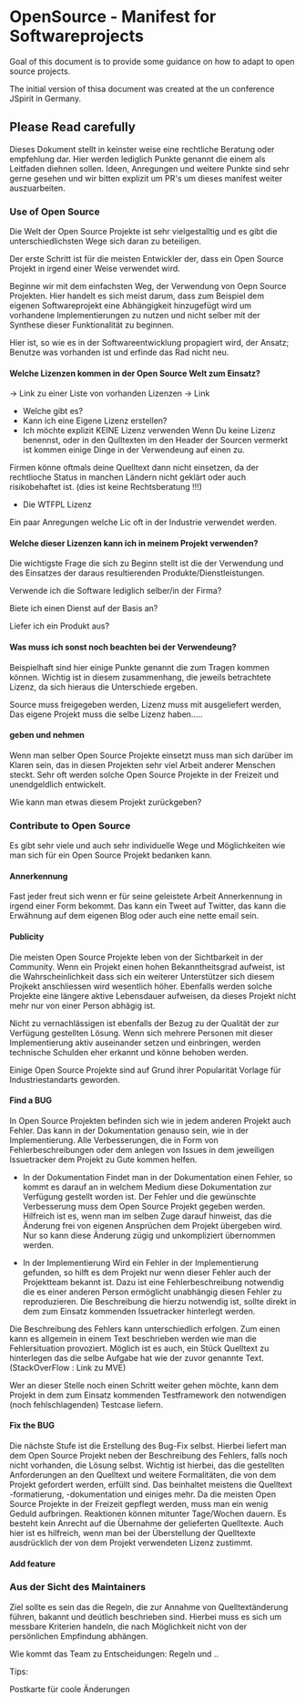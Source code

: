 # OpenSource - Manifest for Softwareprojects

Goal of this document is to provide some guidance on how to adapt to open source projects.

The initial version of thisa document was created at the un conference JSpirit in Germany.

## Please Read carefully
Dieses Dokument stellt in keinster weise eine rechtliche Beratung oder empfehlung dar. Hier werden lediglich Punkte genannt die einem als Leitfaden diehnen sollen.
Ideen, Anregungen und weitere Punkte sind sehr gerne gesehen und wir bitten explizit um PR's um dieses manifest weiter auszuarbeiten.

### Use of Open Source

Die Welt der Open Source Projekte ist sehr vielgestalltig und es gibt die unterschiedlichsten Wege sich daran zu beteiligen.

Der erste Schritt ist für die meisten Entwickler der, dass ein Open Source Projekt in irgend einer Weise verwendet wird.

Beginne wir mit dem einfachsten Weg, der Verwendung von Oepn Source Projekten. Hier handelt es sich meist darum, dass zum Beispiel dem eigenen Softwareprojekt eine Abhängigkeit hinzugefügt wird um vorhandene Implementierungen zu nutzen und nicht selber mit der Synthese dieser Funktionalität zu beginnen.

Hier ist, so wie es in der Softwareentwicklung propagiert wird, der Ansatz; Benutze was vorhanden ist und erfinde das Rad nicht neu.

#### Welche Lizenzen kommen in der Open Source Welt zum Einsatz?
-> Link zu einer Liste von vorhanden Lizenzen
-> Link

* Welche gibt es?
* Kann ich eine Eigene Lizenz erstellen?
* Ich möchte explizit KEINE Lizenz verwenden
Wenn Du keine Lizenz benennst, oder in den Qulltexten im den Header der Sourcen vermerkt ist kommen einige Dinge in der Verwendeung auf einen zu.

Firmen könne oftmals deine Quelltext dann nicht einsetzen, da der rechtlioche Status in manchen Ländern nicht geklärt oder auch risikobehaftet ist. (dies ist keine Rechtsberatung !!!)


* Die WTFPL Lizenz
 
Ein paar Anregungen welche Lic oft in der Industrie verwendet werden. 

#### Welche dieser Lizenzen kann ich in meinem Projekt verwenden?
Die wichtigste Frage die sich zu Beginn stellt ist die der Verwendung und des Einsatzes der daraus resultierenden Produkte/Dienstleistungen.

Verwende ich die Software lediglich selber/in der Firma?

Biete ich einen Dienst auf der Basis an?

Liefer ich ein Produkt aus?


#### Was muss ich sonst noch beachten bei der Verwendeung?
Beispielhaft sind hier einige Punkte genannt die zum Tragen kommen können. Wichtig ist in diesem zusammenhang, die jeweils betrachtete Lizenz, da sich hieraus die Unterschiede ergeben.


Source muss freigegeben werden, Lizenz muss mit ausgeliefert werden, 
 Das eigene Projekt muss die selbe Lizenz haben.....


#### geben und nehmen
Wenn man selber Open Source Projekte einsetzt muss man sich darüber im Klaren sein, das in diesen Projekten sehr viel Arbeit anderer Menschen steckt. Sehr oft werden solche Open Source Projekte in der Freizeit und unendgeldlich entwickelt.

Wie kann man etwas diesem Projekt zurückgeben?

### Contribute to Open Source
Es gibt sehr viele und auch sehr individuelle Wege und Möglichkeiten wie man sich für ein Open Source Projekt bedanken kann. 

#### Annerkennung
Fast jeder freut sich wenn er für seine geleistete Arbeit Annerkennung in irgend einer Form bekommt. Das kann ein Tweet auf Twitter, das kann die Erwähnung auf dem eigenen Blog oder auch eine nette email sein.

#### Publicity
Die meisten Open Source Projekte leben von der Sichtbarkeit in der Community. Wenn ein Projekt einen hohen Bekanntheitsgrad aufweist, ist die Wahrscheinlichkeit dass sich ein weiterer Unterstützer sich diesem Projkekt anschliessen wird wesentlich höher. 
Ebenfalls werden solche Projekte eine längere aktive Lebensdauer aufweisen, da dieses Projekt nicht mehr nur von einer Person abhägig ist.

Nicht zu vernachlässigen ist ebenfalls der Bezug zu der Qualität der zur Verfügung gestellten Lösung. Wenn sich mehrere Personen mit dieser Implementierung aktiv auseinander setzen und einbringen, werden technische Schulden eher erkannt und könne behoben werden.

Einige Open Source Projekte sind auf Grund ihrer Popularität Vorlage für Industriestandarts geworden.

#### Find a BUG
In Open Source Projekten befinden sich wie in jedem anderen Projekt auch Fehler. Das kann in der Dokumentation genauso sein, wie in der Implementierung. Alle Verbesserungen, die in Form von Fehlerbeschreibungen oder dem anlegen von Issues in dem jeweiligen Issuetracker dem Projekt zu Gute kommen helfen.

* In der Dokumentation
Findet man in der Dokumentation einen Fehler, so kommt es darauf an in welchem Medium diese Dokumentation zur Verfügung gestellt worden ist. Der Fehler und die gewünschte Verbesserung muss dem Open Source Projekt gegeben werden. Hilfreich ist es, wenn man im selben Zuge darauf hinweist, das die Änderung frei von eigenen Ansprüchen dem Projekt übergeben wird. Nur so kann diese Änderung zügig und unkompliziert übernommen werden.

* In der Implementierung
Wird ein Fehler in der Implementierung gefunden, so hilft es dem Projekt nur wenn dieser Fehler auch der Projektteam bekannt ist. Dazu ist eine Fehlerbeschreibung notwendig die es einer anderen Person ermöglicht unabhängig diesen Fehler zu reproduzieren. Die Beschreibung die hierzu notwendig ist, sollte direkt in dem zum Einsatz kommenden Issuetracker hinterlegt werden.

Die Beschreibung des Fehlers kann unterschiedlich erfolgen. Zum einen kann es allgemein in einem Text beschrieben werden wie man die Fehlersituation provoziert.
Möglich ist es auch, ein Stück Quelltext zu hinterlegen das die selbe Aufgabe hat wie der zuvor genannte Text. (StackOverFlow : Link zu MVE)

Wer an dieser Stelle noch einen Schritt weiter gehen möchte, kann dem Projekt in dem zum Einsatz kommenden Testframework den notwendigen (noch fehlschlagenden) Testcase liefern.

#### Fix the BUG
Die nächste Stufe ist die Erstellung des Bug-Fix selbst. Hierbei liefert man dem Open Source Projekt neben der Beschreibung des Fehlers, falls noch nicht vorhanden, die Lösung selbst. 
Wichtig ist hierbei, das die gestellten Anforderungen an den Quelltext und weitere Formalitäten, die von dem Projekt gefordert werden, erfüllt sind.
Das beinhaltet meistens die Quelltext -formatierung, -dokumentation und einiges mehr.
Da die meisten Open Source Projekte in der Freizeit gepflegt werden, muss man ein wenig Geduld aufbringen.
Reaktionen können mitunter Tage/Wochen dauern. Es besteht kein Anrecht auf die Übernahme der gelieferten Quelltexte. Auch hier ist es hilfreich, wenn man bei der Überstellung der Quelltexte ausdrücklich der von dem Projekt verwendeten Lizenz zustimmt.
 
#### Add feature


### Aus der Sicht des Maintainers

Ziel sollte es sein das die Regeln, die zur Annahme von Quelltextänderung führen, bakannt und deútlich beschrieben sind. Hierbei muss es sich um messbare Kriterien handeln, die nach Möglichkeit nicht von der persönlichen Empfindung abhängen.


Wie kommt das Team zu Entscheidungen: Regeln und ..

Tips:

Postkarte für coole Änderungen 
